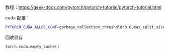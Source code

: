 教程：https://geek-docs.com/pytorch/pytorch-tutorial/pytorch-tutorial.html

cuda 配置：

```bash
PYTORCH_CUDA_ALLOC_CONF=garbage_collection_threshold:0.6,max_split_size_mb:64
```

回收显存

```python
torch.cuda.empty_cache()
```

